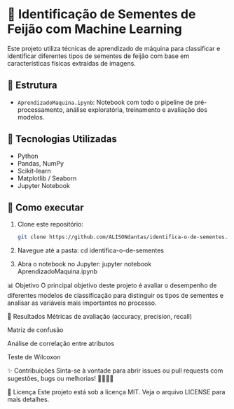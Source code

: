 # 🫘 Identificação de Sementes de Feijão com Machine Learning

Este projeto utiliza técnicas de aprendizado de máquina para classificar e identificar diferentes tipos de sementes de feijão com base em características físicas extraídas de imagens.

## 📁 Estrutura

- `AprendizadoMaquina.ipynb`: Notebook com todo o pipeline de pré-processamento, análise exploratória, treinamento e avaliação dos modelos.

## 🧪 Tecnologias Utilizadas

- Python
- Pandas, NumPy
- Scikit-learn
- Matplotlib / Seaborn
- Jupyter Notebook

## 🚀 Como executar

1. Clone este repositório:
   ```bash
   git clone https://github.com/ALISONdantas/identifica-o-de-sementes.git

2. Navegue até a pasta:
cd identifica-o-de-sementes

3. Abra o notebook no Jupyter:
jupyter notebook AprendizadoMaquina.ipynb

📊 Objetivo
O principal objetivo deste projeto é avaliar o desempenho de diferentes modelos de classificação para distinguir os tipos de sementes e analisar as variáveis mais importantes no processo.

📌 Resultados
Métricas de avaliação (accuracy, precision, recall)

Matriz de confusão

Análise de correlação entre atributos

Teste de Wilcoxon

✨ Contribuições
Sinta-se à vontade para abrir issues ou pull requests com sugestões, bugs ou melhorias! 👩‍💻👨‍💻

📄 Licença
Este projeto está sob a licença MIT. Veja o arquivo LICENSE para mais detalhes.
